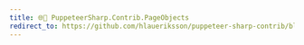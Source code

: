 ```yaml
---
title: 🌐🧪 PuppeteerSharp.Contrib.PageObjects
redirect_to: https://github.com/hlaueriksson/puppeteer-sharp-contrib/blob/master/PuppeteerSharp.Contrib.PageObjects.md
---
```

